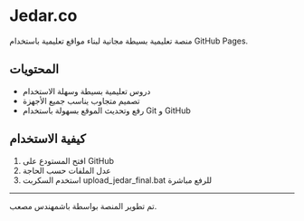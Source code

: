 
# Jedar.co

منصة تعليمية بسيطة مجانية لبناء مواقع تعليمية باستخدام GitHub Pages.

## المحتويات

- دروس تعليمية بسيطة وسهلة الاستخدام
- تصميم متجاوب يناسب جميع الأجهزة
- رفع وتحديث الموقع بسهولة باستخدام Git و GitHub

## كيفية الاستخدام

1. افتح المستودع على GitHub
2. عدل الملفات حسب الحاجة
3. استخدم السكربت upload_jedar_final.bat للرفع مباشرة

---

تم تطوير المنصة بواسطة باشمهندس مصعب.
